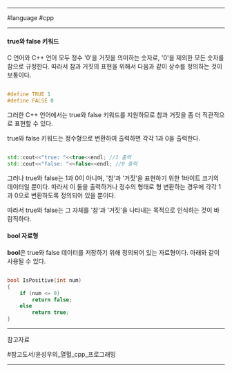 
---

#language #cpp 

---

#### true와 false 키워드

C 언어와 C++ 언어 모두 정수 '0'을 거짓을 의미하는 숫자로, '0'을 제외한 모든 숫자를 참으로 규정한다. 따라서 참과 거짓의 표현을 위해서 다음과 같이 상수를 정의하는 것이 보통이다.

```cpp

#define TRUE 1
#define FALSE 0

```

그러한 C++ 언어에서는 true와 false 키워드를 지원하므로 참과 거짓을 좀 더 직관적으로 표현할 수 있다.

true와 false 키워드는 정수형으로 변환하여 출력하면 각각 1과 0을 출력한다.

```cpp

std::cout<<"true: "<<true<<endl; //1 출력
std::cout<<"false: "<<false<<endl; //0 출력

```

그러나 true와 false는 1과 0이 아니며, '참'과 '거짓'을 표현하기 위한 1바이트 크기의 데이터일 뿐이다. 따라서 이 둘을 출력하거나 정수의 형태로 형 변환하는 경우에 각각 1과 0으로 변환하도록 정의되어 있을 뿐이다.

따라서 true와 false는 그 자체를 '참'과 '거짓'을 나타내는 목적으로 인식하는 것이 바람직하다.

#### bool 자료형

**bool**은 true와 false 데이터를 저장하기 위해 정의되어 있는 자료형이다.
아래와 같이 사용될 수 있다.

```cpp

bool IsPositive(int num)
{
	if (num <= 0)
		return false;
	else
		return true;
}

```

---

참고자료

#참고도서/윤성우의_열혈_cpp_프로그래밍

---
